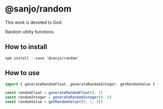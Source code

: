 # @sanjo/random

This work is devoted to God.

Random utility functions.

## How to install

```
npm install --save '@sanjo/random'
```

## How to use

```js
import { generateRandomFloat, generateRandomInteger, getRandomValue } from '@sanjo/random'

const randomFloat = generateRandomFloat(0, 1)
const randomInteger = generateRandomInteger(0, 5)
const randomValue = getRandomValue([0, 1, 2])
```
